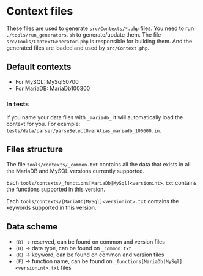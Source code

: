 # Context files

These files are used to generate `src/Contexts/*.php` files.
You need to run `./tools/run_generators.sh` to generate/update them.
The file `src/Tools/ContextGenerator.php` is responsible for building them.
And the generated files are loaded and used by `src/Context.php`.

## Default contexts

- For MySQL: MySql50700
- For MariaDB: MariaDb100300

### In tests

If you name your data files with `_mariadb_` it will automatically load the context for you.
For example: `tests/data/parser/parseSelectOverAlias_mariadb_100600.in`.

## Files structure

The file `tools/contexts/_common.txt` contains all the data
that exists in all the MariaDB and MySQL versions currently supported.

Each `tools/contexts/_functions[MariaDb|MySql]<versionint>.txt` contains the functions supported in this version.

Each `tools/contexts/[MariaDb|MySql]<versionint>.txt` contains the keywords supported in this version.

## Data scheme

- `(R)` -> reserved, can be found on common and version files
- `(D)` -> data type, can be found on `_common.txt`
- `(K)` -> keyword, can be found on common and version files
- `(F)` -> function name, can be found on `_functions[MariaDb|MySql]<versionint>.txt` files
